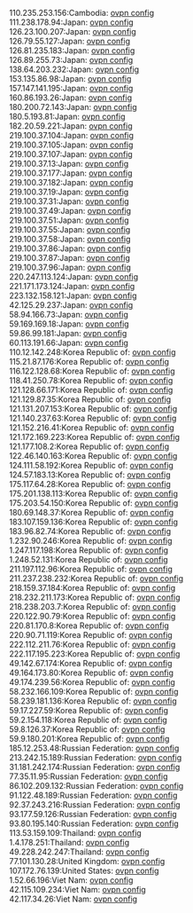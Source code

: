 110.235.253.156:Cambodia: [ovpn config](vpn/110_235_253_156.ovpn)  
111.238.178.94:Japan: [ovpn config](vpn/111_238_178_94.ovpn)  
126.23.100.207:Japan: [ovpn config](vpn/126_23_100_207.ovpn)  
126.79.55.127:Japan: [ovpn config](vpn/126_79_55_127.ovpn)  
126.81.235.183:Japan: [ovpn config](vpn/126_81_235_183.ovpn)  
126.89.255.73:Japan: [ovpn config](vpn/126_89_255_73.ovpn)  
138.64.203.232:Japan: [ovpn config](vpn/138_64_203_232.ovpn)  
153.135.86.98:Japan: [ovpn config](vpn/153_135_86_98.ovpn)  
157.147.141.195:Japan: [ovpn config](vpn/157_147_141_195.ovpn)  
160.86.193.26:Japan: [ovpn config](vpn/160_86_193_26.ovpn)  
180.200.72.143:Japan: [ovpn config](vpn/180_200_72_143.ovpn)  
180.5.193.81:Japan: [ovpn config](vpn/180_5_193_81.ovpn)  
182.20.59.221:Japan: [ovpn config](vpn/182_20_59_221.ovpn)  
219.100.37.104:Japan: [ovpn config](vpn/219_100_37_104.ovpn)  
219.100.37.105:Japan: [ovpn config](vpn/219_100_37_105.ovpn)  
219.100.37.107:Japan: [ovpn config](vpn/219_100_37_107.ovpn)  
219.100.37.13:Japan: [ovpn config](vpn/219_100_37_13.ovpn)  
219.100.37.177:Japan: [ovpn config](vpn/219_100_37_177.ovpn)  
219.100.37.182:Japan: [ovpn config](vpn/219_100_37_182.ovpn)  
219.100.37.19:Japan: [ovpn config](vpn/219_100_37_19.ovpn)  
219.100.37.31:Japan: [ovpn config](vpn/219_100_37_31.ovpn)  
219.100.37.49:Japan: [ovpn config](vpn/219_100_37_49.ovpn)  
219.100.37.51:Japan: [ovpn config](vpn/219_100_37_51.ovpn)  
219.100.37.55:Japan: [ovpn config](vpn/219_100_37_55.ovpn)  
219.100.37.58:Japan: [ovpn config](vpn/219_100_37_58.ovpn)  
219.100.37.86:Japan: [ovpn config](vpn/219_100_37_86.ovpn)  
219.100.37.87:Japan: [ovpn config](vpn/219_100_37_87.ovpn)  
219.100.37.96:Japan: [ovpn config](vpn/219_100_37_96.ovpn)  
220.247.113.124:Japan: [ovpn config](vpn/220_247_113_124.ovpn)  
221.171.173.124:Japan: [ovpn config](vpn/221_171_173_124.ovpn)  
223.132.158.121:Japan: [ovpn config](vpn/223_132_158_121.ovpn)  
42.125.29.237:Japan: [ovpn config](vpn/42_125_29_237.ovpn)  
58.94.166.73:Japan: [ovpn config](vpn/58_94_166_73.ovpn)  
59.169.169.18:Japan: [ovpn config](vpn/59_169_169_18.ovpn)  
59.86.99.181:Japan: [ovpn config](vpn/59_86_99_181.ovpn)  
60.113.191.66:Japan: [ovpn config](vpn/60_113_191_66.ovpn)  
110.12.142.248:Korea Republic of: [ovpn config](vpn/110_12_142_248.ovpn)  
115.21.87.176:Korea Republic of: [ovpn config](vpn/115_21_87_176.ovpn)  
116.122.128.68:Korea Republic of: [ovpn config](vpn/116_122_128_68.ovpn)  
118.41.250.78:Korea Republic of: [ovpn config](vpn/118_41_250_78.ovpn)  
121.128.66.171:Korea Republic of: [ovpn config](vpn/121_128_66_171.ovpn)  
121.129.87.35:Korea Republic of: [ovpn config](vpn/121_129_87_35.ovpn)  
121.131.207.153:Korea Republic of: [ovpn config](vpn/121_131_207_153.ovpn)  
121.140.237.63:Korea Republic of: [ovpn config](vpn/121_140_237_63.ovpn)  
121.152.216.41:Korea Republic of: [ovpn config](vpn/121_152_216_41.ovpn)  
121.172.169.223:Korea Republic of: [ovpn config](vpn/121_172_169_223.ovpn)  
121.177.108.2:Korea Republic of: [ovpn config](vpn/121_177_108_2.ovpn)  
122.46.140.163:Korea Republic of: [ovpn config](vpn/122_46_140_163.ovpn)  
124.111.58.192:Korea Republic of: [ovpn config](vpn/124_111_58_192.ovpn)  
124.57.183.13:Korea Republic of: [ovpn config](vpn/124_57_183_13.ovpn)  
175.117.64.28:Korea Republic of: [ovpn config](vpn/175_117_64_28.ovpn)  
175.201.138.113:Korea Republic of: [ovpn config](vpn/175_201_138_113.ovpn)  
175.203.54.150:Korea Republic of: [ovpn config](vpn/175_203_54_150.ovpn)  
180.69.148.37:Korea Republic of: [ovpn config](vpn/180_69_148_37.ovpn)  
183.107.159.136:Korea Republic of: [ovpn config](vpn/183_107_159_136.ovpn)  
183.96.82.74:Korea Republic of: [ovpn config](vpn/183_96_82_74.ovpn)  
1.232.90.246:Korea Republic of: [ovpn config](vpn/1_232_90_246.ovpn)  
1.247.117.198:Korea Republic of: [ovpn config](vpn/1_247_117_198.ovpn)  
1.248.52.131:Korea Republic of: [ovpn config](vpn/1_248_52_131.ovpn)  
211.197.112.96:Korea Republic of: [ovpn config](vpn/211_197_112_96.ovpn)  
211.237.238.232:Korea Republic of: [ovpn config](vpn/211_237_238_232.ovpn)  
218.159.37.184:Korea Republic of: [ovpn config](vpn/218_159_37_184.ovpn)  
218.232.211.173:Korea Republic of: [ovpn config](vpn/218_232_211_173.ovpn)  
218.238.203.7:Korea Republic of: [ovpn config](vpn/218_238_203_7.ovpn)  
220.122.90.79:Korea Republic of: [ovpn config](vpn/220_122_90_79.ovpn)  
220.81.170.8:Korea Republic of: [ovpn config](vpn/220_81_170_8.ovpn)  
220.90.71.119:Korea Republic of: [ovpn config](vpn/220_90_71_119.ovpn)  
222.112.211.76:Korea Republic of: [ovpn config](vpn/222_112_211_76.ovpn)  
222.117.195.223:Korea Republic of: [ovpn config](vpn/222_117_195_223.ovpn)  
49.142.67.174:Korea Republic of: [ovpn config](vpn/49_142_67_174.ovpn)  
49.164.173.80:Korea Republic of: [ovpn config](vpn/49_164_173_80.ovpn)  
49.174.239.56:Korea Republic of: [ovpn config](vpn/49_174_239_56.ovpn)  
58.232.166.109:Korea Republic of: [ovpn config](vpn/58_232_166_109.ovpn)  
58.239.181.136:Korea Republic of: [ovpn config](vpn/58_239_181_136.ovpn)  
59.17.227.59:Korea Republic of: [ovpn config](vpn/59_17_227_59.ovpn)  
59.2.154.118:Korea Republic of: [ovpn config](vpn/59_2_154_118.ovpn)  
59.8.126.37:Korea Republic of: [ovpn config](vpn/59_8_126_37.ovpn)  
59.9.180.201:Korea Republic of: [ovpn config](vpn/59_9_180_201.ovpn)  
185.12.253.48:Russian Federation: [ovpn config](vpn/185_12_253_48.ovpn)  
213.242.15.189:Russian Federation: [ovpn config](vpn/213_242_15_189.ovpn)  
31.181.242.174:Russian Federation: [ovpn config](vpn/31_181_242_174.ovpn)  
77.35.11.95:Russian Federation: [ovpn config](vpn/77_35_11_95.ovpn)  
86.102.209.132:Russian Federation: [ovpn config](vpn/86_102_209_132.ovpn)  
91.122.48.189:Russian Federation: [ovpn config](vpn/91_122_48_189.ovpn)  
92.37.243.216:Russian Federation: [ovpn config](vpn/92_37_243_216.ovpn)  
93.177.59.126:Russian Federation: [ovpn config](vpn/93_177_59_126.ovpn)  
93.80.195.140:Russian Federation: [ovpn config](vpn/93_80_195_140.ovpn)  
113.53.159.109:Thailand: [ovpn config](vpn/113_53_159_109.ovpn)  
1.4.178.251:Thailand: [ovpn config](vpn/1_4_178_251.ovpn)  
49.228.242.247:Thailand: [ovpn config](vpn/49_228_242_247.ovpn)  
77.101.130.28:United Kingdom: [ovpn config](vpn/77_101_130_28.ovpn)  
107.172.76.139:United States: [ovpn config](vpn/107_172_76_139.ovpn)  
1.52.66.196:Viet Nam: [ovpn config](vpn/1_52_66_196.ovpn)  
42.115.109.234:Viet Nam: [ovpn config](vpn/42_115_109_234.ovpn)  
42.117.34.26:Viet Nam: [ovpn config](vpn/42_117_34_26.ovpn)  
